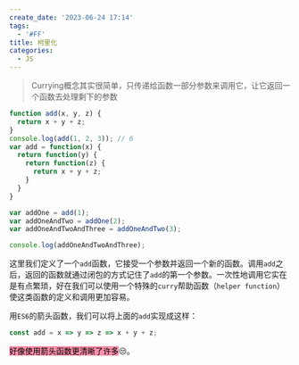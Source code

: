 ```yaml
---
create_date: '2023-06-24 17:14'
tags:
  - '#FF'
title: 柯里化
categories:
  - JS
---
```


> Currying概念其实很简单，只传递给函数一部分参数来调用它，让它返回一个函数去处理剩下的参数

```js
function add(x, y, z) {
  return x + y + z;
}
console.log(add(1, 2, 3)); // 6
var add = function(x) {
  return function(y) {
    return function(z) {
      return x + y + z;
    }
  }
}

var addOne = add(1);
var addOneAndTwo = addOne(2);
var addOneAndTwoAndThree = addOneAndTwo(3);

console.log(addOneAndTwoAndThree);
```

这里我们定义了一个`add`函数，它接受一个参数并返回一个新的函数。调用`add`之后，返回的函数就通过闭包的方式记住了`add`的第一个参数。一次性地调用它实在是有点繁琐，好在我们可以使用一个特殊的`curry`帮助函数（`helper function`）使这类函数的定义和调用更加容易。

用`ES6`的箭头函数，我们可以将上面的`add`实现成这样：

```js
const add = x => y => z => x + y + z;
```

<mark style="background: #FF5582A6;">好像使用箭头函数更清晰了许多</mark>😒。